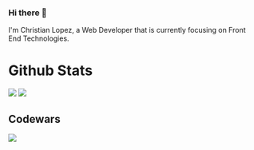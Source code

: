 ### Hi there 👋
I'm Christian Lopez, a Web Developer that is currently focusing on Front End Technologies.

# Github Stats
<img src="https://github-readme-stats.vercel.app/api?username=lpzchrstn&&show_icons=true&title_color=E8E8E8&icon_color=B93021&text_color=3D7EBB&bg_color=45,1D1D1F,303133&border_radius=15"/>

<img src="https://github-readme-stats.vercel.app/api/top-langs?username=lpzchrstn&layout=compact&hide=SCSS&langs_count=10&bg_color=45,1D1D1F,303133&border_radius=15&text_color=ffffff&title_color=3D7EBB" />

## Codewars
<img src="https://www.codewars.com/users/lpzchrstn/badges/large" />
